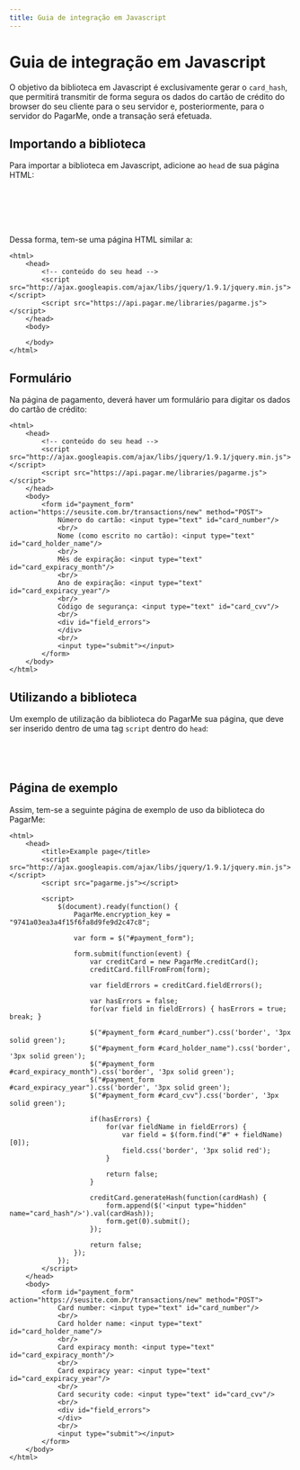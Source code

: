 ```yaml
---
title: Guia de integração em Javascript
---
```


# Guia de integração em Javascript

O objetivo da biblioteca em Javascript é exclusivamente gerar o `card_hash`, que permitirá transmitir de forma segura os dados do cartão de crédito do browser do seu cliente para o seu servidor e, posteriormente, para o servidor do PagarMe, onde a transação será efetuada.

## Importando a biblioteca

Para importar a biblioteca em Javascript, adicione ao `head` de sua página HTML:

<pre><code data-language="html"><script src="http://ajax.googleapis.com/ajax/libs/jquery/1.9.1/jquery.min.js"></script>
<script src="https://api.pagar.me/libraries/pagarme.js"></script>
</code></pre>

Dessa forma, tem-se uma página HTML similar a:

<pre><code data-language="html">&lt;html&gt;
    &lt;head&gt;
        &lt;!-- conte&uacute;do do seu head --&gt;
        &lt;script src=&quot;http://ajax.googleapis.com/ajax/libs/jquery/1.9.1/jquery.min.js&quot;&gt;&lt;/script&gt;
        &lt;script src=&quot;https://api.pagar.me/libraries/pagarme.js&quot;&gt;&lt;/script&gt;
    &lt;/head&gt;
    &lt;body&gt;
        <!-- conte&uacute;do da sua p&aacute;gina -->
    &lt;/body&gt;
&lt;/html&gt;
</code></pre>

## Formulário

Na página de pagamento, deverá haver um formulário para digitar os dados do cartão de crédito:

<pre><code data-language="html">&lt;html&gt;
    &lt;head&gt;
    	&lt;!-- conte&uacute;do do seu head --&gt;
    	&lt;script src=&quot;http://ajax.googleapis.com/ajax/libs/jquery/1.9.1/jquery.min.js&quot;&gt;&lt;/script&gt;
    	&lt;script src=&quot;https://api.pagar.me/libraries/pagarme.js&quot;&gt;&lt;/script&gt;
    &lt;/head&gt;
    &lt;body&gt;
    	&lt;form id=&quot;payment_form&quot; action=&quot;https://seusite.com.br/transactions/new&quot; method=&quot;POST&quot;&gt;
    		Número do cartão: &lt;input type=&quot;text&quot; id=&quot;card_number&quot;/&gt;
    		&lt;br/&gt;
    		Nome (como escrito no cartão): &lt;input type=&quot;text&quot; id=&quot;card_holder_name&quot;/&gt;
    		&lt;br/&gt;
    		Mês de expiração: &lt;input type=&quot;text&quot; id=&quot;card_expiracy_month&quot;/&gt;
    		&lt;br/&gt;
    		Ano de expiração: &lt;input type=&quot;text&quot; id=&quot;card_expiracy_year&quot;/&gt;
    		&lt;br/&gt;
    		Código de segurança: &lt;input type=&quot;text&quot; id=&quot;card_cvv&quot;/&gt;
    		&lt;br/&gt;
    		&lt;div id=&quot;field_errors&quot;&gt;
    		&lt;/div&gt;
    		&lt;br/&gt;
    		&lt;input type=&quot;submit&quot;&gt;&lt;/input&gt;
    	&lt;/form&gt;
    &lt;/body&gt;
&lt;/html&gt;
</code></pre>

## Utilizando a biblioteca

Um exemplo de utilização da biblioteca do PagarMe sua página, que deve ser inserido dentro de uma tag `script` dentro do `head`:

<pre><code data-language="javascript"><script>
$(document).ready(function() {
    PagarMe.encryption_key = "9741a03ea3a4f15f6fa8d9fe9d2c47c8";

    var form = $("#payment_form");

    form.submit(function(event) {
    	var creditCard = new PagarMe.creditCard();
    	creditCard.fillFromFrom(form);

    	var fieldErrors = creditCard.fieldErrors();

    	var hasErrors = false;
    	for(var field in fieldErrors) { hasErrors = true; break; }

    	$("#payment_form #card_number").css('border', '3px solid green');
    	$("#payment_form #card_holder_name").css('border', '3px solid green');
    	$("#payment_form #card_expiracy_month").css('border', '3px solid green');
    	$("#payment_form #card_expiracy_year").css('border', '3px solid green');
    	$("#payment_form #card_cvv").css('border', '3px solid green');

    	if(hasErrors) {
    		for(var fieldName in fieldErrors) {
    			var field = $(form.find("#" + fieldName)[0]);
    			field.css('border', '3px solid red');
    		}

    		return false;
    	}

    	creditCard.generateHash(function(cardHash) {
    		form.append($('<input type="hidden" name="card_hash"/>').val(cardHash));
    		form.get(0).submit();
    	});

    	return false;
    });
});
</script>
</code></pre>

## Página de exemplo

Assim, tem-se a seguinte página de exemplo de uso da biblioteca do PagarMe:

<pre><code data-language="html">&lt;html&gt;
    &lt;head&gt;
        &lt;title&gt;Example page&lt;/title&gt;
        &lt;script src=&quot;http://ajax.googleapis.com/ajax/libs/jquery/1.9.1/jquery.min.js&quot;&gt;&lt;/script&gt;
        &lt;script src=&quot;pagarme.js&quot;&gt;&lt;/script&gt;

        &lt;script&gt;
            $(document).ready(function() {
                PagarMe.encryption_key = &quot;9741a03ea3a4f15f6fa8d9fe9d2c47c8&quot;;

                var form = $(&quot;#payment_form&quot;);

                form.submit(function(event) {
                	var creditCard = new PagarMe.creditCard();
                	creditCard.fillFromFrom(form);

                	var fieldErrors = creditCard.fieldErrors();

                	var hasErrors = false;
                	for(var field in fieldErrors) { hasErrors = true; break; }

                	$(&quot;#payment_form #card_number&quot;).css('border', '3px solid green');
                	$(&quot;#payment_form #card_holder_name&quot;).css('border', '3px solid green');
                	$(&quot;#payment_form #card_expiracy_month&quot;).css('border', '3px solid green');
                	$(&quot;#payment_form #card_expiracy_year&quot;).css('border', '3px solid green');
                	$(&quot;#payment_form #card_cvv&quot;).css('border', '3px solid green');

                	if(hasErrors) {
                		for(var fieldName in fieldErrors) {
                			var field = $(form.find(&quot;#&quot; + fieldName)[0]);
                			field.css('border', '3px solid red');
                		}

                		return false;
                	}

                	creditCard.generateHash(function(cardHash) {
                		form.append($('&lt;input type=&quot;hidden&quot; name=&quot;card_hash&quot;/&gt;').val(cardHash));
                		form.get(0).submit();
                	});

                	return false;
                });
            });
        &lt;/script&gt;
    &lt;/head&gt;
    &lt;body&gt;
        &lt;form id=&quot;payment_form&quot; action=&quot;https://seusite.com.br/transactions/new&quot; method=&quot;POST&quot;&gt;
            Card number: &lt;input type=&quot;text&quot; id=&quot;card_number&quot;/&gt;
            &lt;br/&gt;
            Card holder name: &lt;input type=&quot;text&quot; id=&quot;card_holder_name&quot;/&gt;
            &lt;br/&gt;
            Card expiracy month: &lt;input type=&quot;text&quot; id=&quot;card_expiracy_month&quot;/&gt;
            &lt;br/&gt;
            Card expiracy year: &lt;input type=&quot;text&quot; id=&quot;card_expiracy_year&quot;/&gt;
            &lt;br/&gt;
            Card security code: &lt;input type=&quot;text&quot; id=&quot;card_cvv&quot;/&gt;
            &lt;br/&gt;
            &lt;div id=&quot;field_errors&quot;&gt;
            &lt;/div&gt;
            &lt;br/&gt;
            &lt;input type=&quot;submit&quot;&gt;&lt;/input&gt;
        &lt;/form&gt;
    &lt;/body&gt;
&lt;/html&gt;
</code></pre>
